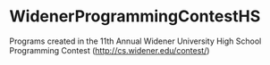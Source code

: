 # WidenerProgrammingContestHS
Programs created in the 11th Annual Widener University High School Programming Contest (http://cs.widener.edu/contest/)
